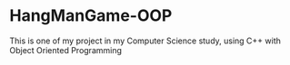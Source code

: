 # HangManGame-OOP
This is one of my project in my Computer Science study, using C++ with Object Oriented Programming
